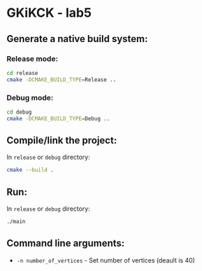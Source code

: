 # GKiKCK - lab5

## Generate a native build system:

### Release mode:

```sh
cd release
cmake -DCMAKE_BUILD_TYPE=Release ..
```

### Debug mode:

```sh
cd debug
cmake -DCMAKE_BUILD_TYPE=Debug ..
```

## Compile/link the project:

In `release` or `debug` directory:

```sh
cmake --build .
```

## Run:

In `release` or `debug` directory:

```sh
./main
```

## Command line arguments:

- `-n number_of_vertices` - Set number of vertices (deault is 40)
